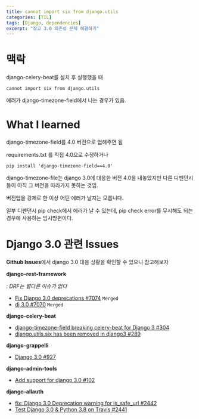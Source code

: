 ```yaml
---
title: cannot import six from django.utils
categories: [TIL]
tags: [Django, dependencies]
excerpt: "장고 3.0 의존성 문제 해결하기"
---
```

# 맥락

django-celery-beat를 설치 후 실행했을 때

`cannot import six from django.utils`

에러가 django-timezone-field에서 나는 경우가 있음.

# What I learned

django-timezone-field를 4.0 버전으로 업해주면 됨

requirements.txt 를 직접 4.0으로 수정하거나

`pip install 'django-timezone-field==4.0'`

django-timezone-file는 django 3.0에 대응한 버전 4.0을 내놓았지만 다른 디펜던시들이 아직 그 버전을 따라가지 못하는 것임.

버전업을 강제로 한 이상 어떤 에러가 날지는 모릅니다.

일부 디펜던시 pip check에서 에러가 날 수 있는데, pip check error를 무시해도 되는 경우에 사용하는 임시방편이다. 

# Django 3.0 관련 Issues

**Github Issues**에서 django 3.0 대응 상황을 확인할 수 있으니 참고해보자

**django-rest-framework**

*: DRF는 별다른 이슈가 없다*

- [Fix Django 3.0 deprecations #7074](https://github.com/encode/django-rest-framework/pull/7074) `Merged`
- [dj 3.0 #7070](https://github.com/encode/django-rest-framework/pull/7070) `Merged`

**django-celery-beat**

- [django-timezone-field breaking celery-beat for Django 3 #304](https://github.com/celery/django-celery-beat/issues/304)
- [django.utils.six has been removed in django3 #289](https://github.com/celery/django-celery-beat/issues/289)

**django-grappelli**

- [Django 3.0 #927](https://github.com/sehmaschine/django-grappelli/issues/927)

**django-admin-tools**

- [Add support for django 3.0 #102](https://github.com/django-admin-tools/django-admin-tools/pull/102)

**django-allauth**

- [fix: Django 3.0 Deprecation warning for is_safe_url #2442](https://github.com/pennersr/django-allauth/pull/2442)
- [Test Django 3.0 & Python 3.8 on Travis #2441](https://github.com/pennersr/django-allauth/pull/2441)
